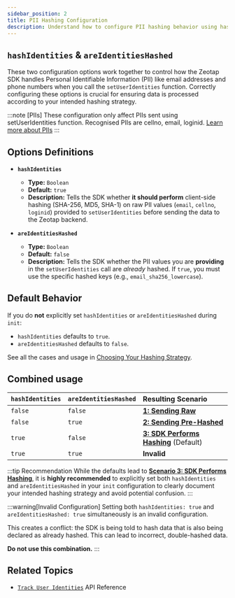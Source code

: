 ```yaml
---
sidebar_position: 2
title: PII Hashing Configuration
description: Understand how to configure PII hashing behavior using hashIdentities and areIdentitiesHashed options.
---
```


## `hashIdentities` & `areIdentitiesHashed`

These two configuration options work together to control how the Zeotap SDK handles Personal Identifiable Information (PII) like email addresses and phone numbers when you call the `setUserIdentities` function. Correctly configuring these options is crucial for ensuring data is processed according to your intended hashing strategy.

:::note [PIIs]
These configuration only affect PIIs sent using setUserIdentities function. Recognised PIIs are cellno, email, loginid. [Learn more about PIIs](../APIReference/setUserIdentities#pii-identifier-key-reference)
:::

## Options Definitions

*   **`hashIdentities`**
    *   **Type:** `Boolean`
    *   **Default:** `true`
    *   **Description:** Tells the SDK whether **it should perform** client-side hashing (SHA-256, MD5, SHA-1) on raw PII values (`email`, `cellno`, `loginid`) provided to `setUserIdentities` before sending the data to the Zeotap backend.

*   **`areIdentitiesHashed`**
    *   **Type:** `Boolean`
    *   **Default:** `false`
    *   **Description:** Tells the SDK whether the PII values you are **providing** in the `setUserIdentities` call are *already* hashed. If `true`, you must use the specific hashed keys (e.g., `email_sha256_lowercase`).


## Default Behavior

If you do **not** explicitly set `hashIdentities` or `areIdentitiesHashed` during `init`:

*   `hashIdentities` defaults to `true`.
*   `areIdentitiesHashed` defaults to `false`.

See all the cases and usage in [Choosing Your Hashing Strategy](../APIReference/setUserIdentities#choosing-your-hashing-strategy).

## Combined usage

| `hashIdentities` | `areIdentitiesHashed` | Resulting Scenario                     |
| :--------------- | :-------------------- | :------------------------------------- |
| `false`          | `false`               | [**1: Sending Raw**](../APIReference/setUserIdentities#sending-raw-identifiers)                |
| `false`          | `true`                | [**2: Sending Pre-Hashed**](../APIReference/setUserIdentities#sending-pre-hashed-identifiers) |
| `true`           | `false`               | [**3: SDK Performs Hashing**](../APIReference/setUserIdentities#sdk-performs-hashing) (Default)  |
| `true`           | `true`                | **Invalid**                            |

:::tip Recommendation
While the defaults lead to [**Scenario 3: SDK Performs Hashing**](../APIReference/setUserIdentities#sdk-performs-hashing), it is **highly recommended** to explicitly set both `hashIdentities` and `areIdentitiesHashed` in your `init` configuration to clearly document your intended hashing strategy and avoid potential confusion.
:::

:::warning[Invalid Configuration]
Setting both `hashIdentities: true` and `areIdentitiesHashed: true` simultaneously is an invalid configuration.

This creates a conflict: the SDK is being told to hash data that is also being declared as already hashed. This can lead to incorrect, double-hashed data.

**Do not use this combination.** 
:::


## Related Topics

*   [`Track User Identities`](../APIReference/setUserIdentities) API Reference
